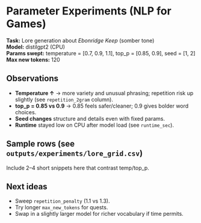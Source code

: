 # Parameter Experiments (NLP for Games)

**Task:** Lore generation about *Ebonridge Keep* (somber tone)  
**Model:** distilgpt2 (CPU)  
**Params swept:** temperature = [0.7, 0.9, 1.1], top_p = [0.85, 0.9], seed = [1, 2]  
**Max new tokens:** 120

## Observations
- **Temperature ↑** → more variety and unusual phrasing; repetition risk up slightly (see `repetition_2gram` column).
- **top_p = 0.85 vs 0.9** → 0.85 feels safer/cleaner; 0.9 gives bolder word choices.
- **Seed changes** structure and details even with fixed params.
- **Runtime** stayed low on CPU after model load (see `runtime_sec`).

## Sample rows (see `outputs/experiments/lore_grid.csv`)
Include 2–4 short snippets here that contrast temp/top_p.

## Next ideas
- Sweep `repetition_penalty` (1.1 vs 1.3).
- Try longer `max_new_tokens` for quests.
- Swap in a slightly larger model for richer vocabulary if time permits.

